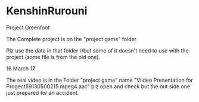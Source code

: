 # KenshinRurouni
Project Greenfoot




The Complete project is on the "project game" folder





Plz use the data in that folder //but some of it doesn't need to use with the project (some file is from the old one).







16 March 17






The real video is in the Folder "project game" name  "VIideo Presentation for Progect59130500215.mpeg4.aac" plz open and check but the out side one just prepared for an accident.
